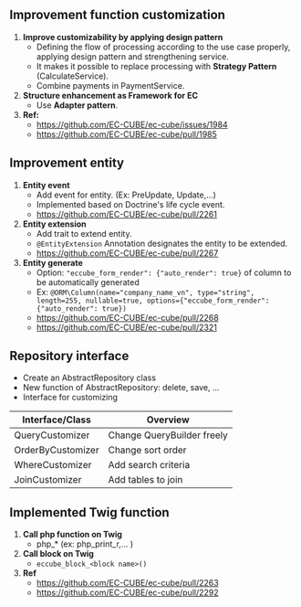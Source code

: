 ## Improvement function customization
1. **Improve customizability by applying design pattern**
    - Defining the flow of processing according to the use case properly, applying design pattern and strengthening service.
    - It makes it possible to replace processing with **Strategy Pattern** (CalculateService).
    - Combine payments in PaymentService.
2. **Structure enhancement as Framework for EC**
    - Use **Adapter pattern**.
3. **Ref:**
    - https://github.com/EC-CUBE/ec-cube/issues/1984
    - https://github.com/EC-CUBE/ec-cube/pull/1985
 
## Improvement entity
1. **Entity event**
    - Add event for entity. (Ex: PreUpdate, Update,...)
    - Implemented based on Doctrine's life cycle event.
    - https://github.com/EC-CUBE/ec-cube/pull/2261
2. **Entity extension**
    - Add trait to extend entity.
    - `@EntityExtension` Annotation designates the entity to be extended.
    - https://github.com/EC-CUBE/ec-cube/pull/2267
3. **Entity generate**
    - Option: `"eccube_form_render": {"auto_render": true}` of column to be automatically generated
    - Ex: `@ORM\Column(name="company_name_vn", type="string", length=255, nullable=true, options={"eccube_form_render":{"auto_render": true})`
    - https://github.com/EC-CUBE/ec-cube/pull/2268
    - https://github.com/EC-CUBE/ec-cube/pull/2321

## Repository interface
- Create an AbstractRepository class
- New function of AbstractRepository: delete, save, ...
- Interface for customizing

Interface/Class | Overview
-- | --
QueryCustomizer | Change QueryBuilder freely
OrderByCustomizer | Change sort order
WhereCustomizer | Add search criteria
JoinCustomizer | Add tables to join

## Implemented Twig function
1. **Call php function on Twig**
    - php_* (ex: php_print_r,... )
2. **Call block on Twig**
    - `eccube_block_<block name>()`
3. **Ref**
    - https://github.com/EC-CUBE/ec-cube/pull/2263
    - https://github.com/EC-CUBE/ec-cube/pull/2292 